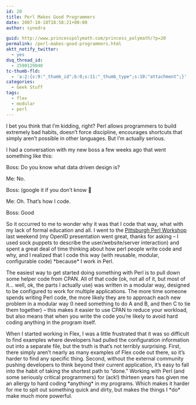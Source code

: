 ```yaml
---
id: 20
title: Perl Makes Good Programmers
date: 2007-10-18T18:58:21+00:00
author: synedra

guid: http://www.princesspolymath.com/princess_polymath/?p=20
permalink: /perl-makes-good-programmers.html
aktt_notify_twitter:
  - yes
dsq_thread_id:
  - 2590129040
tc-thumb-fld:
  - 'a:2:{s:9:"_thumb_id";b:0;s:11:"_thumb_type";s:10:"attachment";}'
categories:
  - Geek Stuff
tags:
  - flex
  - modular
  - perl
---
```

I bet you think that I&#8217;m kidding, right? Perl allows programmers to build extremely bad habits, doesn&#8217;t force discipline, encourages shortcuts that simply aren&#8217;t possible in other languages. But I&#8217;m actually serious.
  
I had a conversation with my new boss a few weeks ago that went something like this:
  
Boss: Do you know what data driven design is?
  
Me: No.
  
Boss: <explains the concept> (google it if you don&#8217;t know 🙂
  
Me: Oh. That&#8217;s how I code.
  
Boss: Good
  
So it occurred to me to wonder why it was that I code that way, what with my lack of formal education and all. I went to the [Pittsburgh Perl Workshop](http://pghpw.org/) last weekend (my OpenID presentation went great, thanks for asking &#8211; I used sock puppets to describe the user/website/server interaction) and spent a great deal of time thinking about how perl people write code and why, and I realized that I code this way (with reusable, modular, configurable code) \*because\* I work in Perl.
  
The easiest way to get started doing something with Perl is to pull down some helper code from CPAN. All of that code (ok, not all of it, but most of it&#8230; well, ok, the parts I actually use) was written in a modular way, designed to be configured to work for multiple applications. The more time someone spends writing Perl code, the more likely they are to approach each new problem in a modular way (I need something to do A and B, and then C to tie them together) &#8211; this makes it easier to use CPAN to reduce your workload, but also means that when you write the code you&#8217;re likely to avoid hard coding anything in the program itself.
  
When I started working in Flex, I was a little frustrated that it was so difficult to find examples where developers had pulled the configuration information out into a separate file, but the truth is that&#8217;s not terribly surprising. First, there simply aren&#8217;t nearly as many examples of Flex code out there, so it&#8217;s harder to find any specific thing. Second, without the external community pushing developers to think beyond their current application, it&#8217;s easy to fall into the habit of taking the shortest path to &#8220;done.&#8221; Working with Perl (and some seriously critical programmers) for (ack!) thirteen years has given me an allergy to hard coding \*anything\* in my programs. Which makes it harder for me to spit out something quick and dirty, but makes the things I \*do\* make much more powerful.